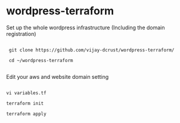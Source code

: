 # wordpress-terraform

 Set up the whole wordpress infrastructure (Including the domain registration)

```

 git clone https://github.com/vijay-dcrust/wordpress-terraform/
 
 cd ~/wordpress-terraform
  
 ```
 
 Edit your aws and website domain setting 
 
 ```
 
 vi variables.tf
 
 terraform init
 
 terraform apply
 
 ```
